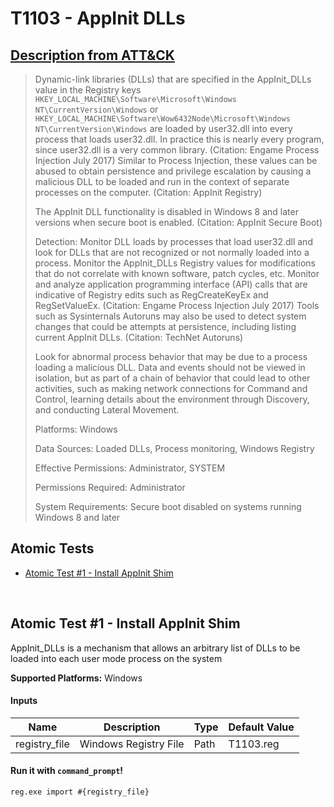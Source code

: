 # T1103 - AppInit DLLs
## [Description from ATT&CK](https://attack.mitre.org/wiki/Technique/T1103)
<blockquote>Dynamic-link libraries (DLLs) that are specified in the AppInit_DLLs value in the Registry keys <code>HKEY_LOCAL_MACHINE\Software\Microsoft\Windows NT\CurrentVersion\Windows</code> or <code>HKEY_LOCAL_MACHINE\Software\Wow6432Node\Microsoft\Windows NT\CurrentVersion\Windows</code> are loaded by user32.dll into every process that loads user32.dll. In practice this is nearly every program, since user32.dll is a very common library. (Citation: Engame Process Injection July 2017) Similar to Process Injection, these values can be abused to obtain persistence and privilege escalation by causing a malicious DLL to be loaded and run in the context of separate processes on the computer. (Citation: AppInit Registry)

The AppInit DLL functionality is disabled in Windows 8 and later versions when secure boot is enabled. (Citation: AppInit Secure Boot)

Detection: Monitor DLL loads by processes that load user32.dll and look for DLLs that are not recognized or not normally loaded into a process. Monitor the AppInit_DLLs Registry values for modifications that do not correlate with known software, patch cycles, etc. Monitor and analyze application programming interface (API) calls that are indicative of Registry edits such as RegCreateKeyEx and RegSetValueEx. (Citation: Engame Process Injection July 2017) Tools such as Sysinternals Autoruns may also be used to detect system changes that could be attempts at persistence, including listing current AppInit DLLs. (Citation: TechNet Autoruns) 

Look for abnormal process behavior that may be due to a process loading a malicious DLL. Data and events should not be viewed in isolation, but as part of a chain of behavior that could lead to other activities, such as making network connections for Command and Control, learning details about the environment through Discovery, and conducting Lateral Movement.

Platforms: Windows

Data Sources: Loaded DLLs, Process monitoring, Windows Registry

Effective Permissions: Administrator, SYSTEM

Permissions Required: Administrator

System Requirements: Secure boot disabled on systems running Windows 8 and later</blockquote>

## Atomic Tests

- [Atomic Test #1 - Install AppInit Shim](#atomic-test-1---install-appinit-shim)


<br/>

## Atomic Test #1 - Install AppInit Shim
AppInit_DLLs is a mechanism that allows an arbitrary list of DLLs to be loaded into each user mode process on the system

**Supported Platforms:** Windows


#### Inputs
| Name | Description | Type | Default Value | 
|------|-------------|------|---------------|
| registry_file | Windows Registry File | Path | T1103.reg|

#### Run it with `command_prompt`!
```
reg.exe import #{registry_file}
```
<br/>

